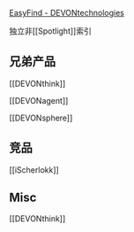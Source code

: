 



[EasyFind - DEVONtechnologies](https://www.devontechnologies.com/apps/freeware)


独立非[[Spotlight]]索引

## 兄弟产品

[[DEVONthink]]

[[DEVONagent]]

[[DEVONsphere]]


## 竞品

[[iScherlokk]]




## Misc

[[DEVONthink]]


